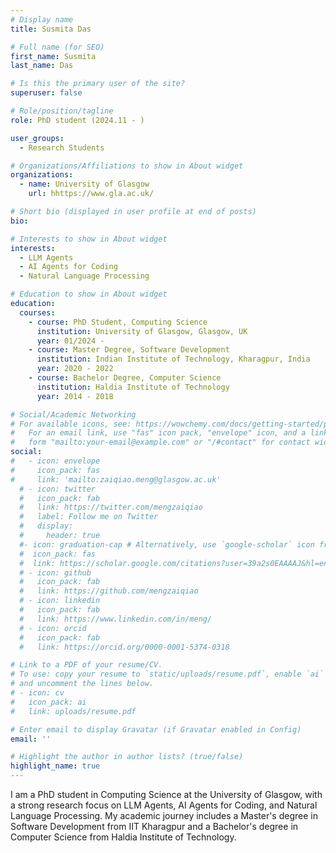 ```yaml
---
# Display name
title: Susmita Das

# Full name (for SEO)
first_name: Susmita
last_name: Das

# Is this the primary user of the site?
superuser: false

# Role/position/tagline
role: PhD student (2024.11 - )

user_groups:
  - Research Students

# Organizations/Affiliations to show in About widget
organizations:
  - name: University of Glasgow
    url: hhttps://www.gla.ac.uk/

# Short bio (displayed in user profile at end of posts)
bio: 

# Interests to show in About widget
interests:
  - LLM Agents
  - AI Agents for Coding
  - Natural Language Processing

# Education to show in About widget
education:
  courses:
    - course: PhD Student, Computing Science
      institution: University of Glasgow, Glasgow, UK
      year: 01/2024 -
    - course: Master Degree, Software Development
      institution: Indian Institute of Technology, Kharagpur, India
      year: 2020 - 2022
    - course: Bachelor Degree, Computer Science
      institution: Haldia Institute of Technology
      year: 2014 - 2018

# Social/Academic Networking
# For available icons, see: https://wowchemy.com/docs/getting-started/page-builder/#icons
#   For an email link, use "fas" icon pack, "envelope" icon, and a link in the
#   form "mailto:your-email@example.com" or "/#contact" for contact widget.
social:
#   - icon: envelope
#     icon_pack: fas
#     link: 'mailto:zaiqiao.meng@glasgow.ac.uk'
  # - icon: twitter
  #   icon_pack: fab
  #   link: https://twitter.com/mengzaiqiao
  #   label: Follow me on Twitter
  #   display:
  #     header: true
  #- icon: graduation-cap # Alternatively, use `google-scholar` icon from `ai` icon pack
  #  icon_pack: fas
  #  link: https://scholar.google.com/citations?user=39a2s0EAAAAJ&hl=en
  # - icon: github
  #   icon_pack: fab
  #   link: https://github.com/mengzaiqiao
  # - icon: linkedin
  #   icon_pack: fab
  #   link: https://www.linkedin.com/in/meng/
  # - icon: orcid
  #   icon_pack: fab
  #   link: https://orcid.org/0000-0001-5374-0318

# Link to a PDF of your resume/CV.
# To use: copy your resume to `static/uploads/resume.pdf`, enable `ai` icons in `params.yaml`,
# and uncomment the lines below.
# - icon: cv
#   icon_pack: ai
#   link: uploads/resume.pdf

# Enter email to display Gravatar (if Gravatar enabled in Config)
email: ''

# Highlight the author in author lists? (true/false)
highlight_name: true
---
```


<!-- I obtained my Ph.D in computer science from Sun Yat-sen University (SYSU) in December 2018. -->

<!-- {{< icon name="download" pack="fas" >}} Download my {{< staticref "uploads/demo_resume.pdf" "newtab" >}}resumé{{< /staticref >}}. -->
I am a PhD student in Computing Science at the University of Glasgow, with a strong research focus on LLM Agents, AI Agents for Coding, and Natural Language Processing. My academic journey includes a Master's degree in Software Development from IIT Kharagpur and a Bachelor's degree in Computer Science from Haldia Institute of Technology.
